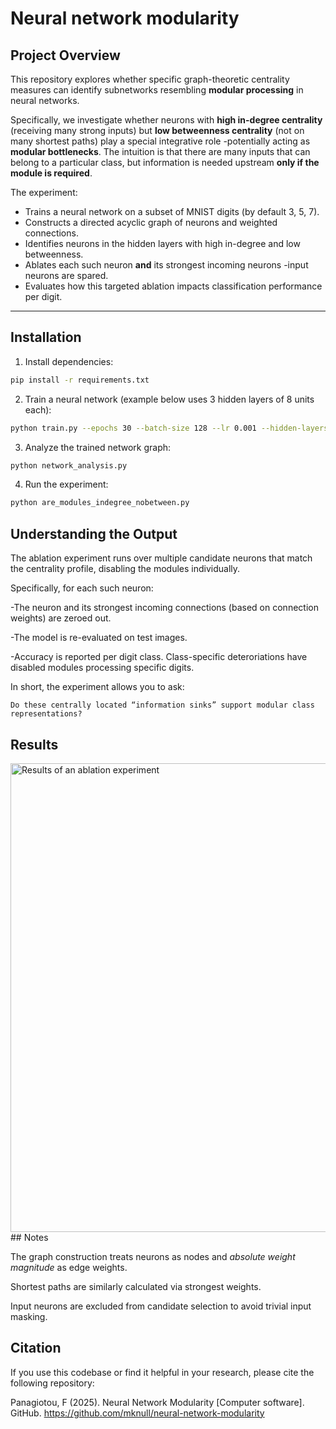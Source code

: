 
# Neural network modularity

## Project Overview

This repository explores whether specific graph-theoretic centrality measures can identify subnetworks resembling **modular processing** in neural networks.

Specifically, we investigate whether neurons with **high in-degree centrality** (receiving many strong inputs) but **low betweenness centrality** (not on many shortest paths) play a special integrative role -potentially acting as **modular bottlenecks**. The intuition is that there are many inputs that can belong to a particular class, but information is needed upstream **only if the module is required**. 

The experiment:
- Trains a neural network on a subset of MNIST digits (by default 3, 5, 7).
- Constructs a directed acyclic graph of neurons and weighted connections.
- Identifies neurons in the hidden layers with high in-degree and low betweenness.
- Ablates each such neuron **and** its strongest incoming neurons -input neurons are spared.
- Evaluates how this targeted ablation impacts classification performance per digit.

---

## Installation

1. Install dependencies:
```bash
pip install -r requirements.txt
```
2. Train a neural network (example below uses 3 hidden layers of 8 units each):
```bash
python train.py --epochs 30 --batch-size 128 --lr 0.001 --hidden-layers 8,8,8 --save-dir ./mlp
```
3. Analyze the trained network graph:
```bash
python network_analysis.py
```
4. Run the experiment:
```bash
python are_modules_indegree_nobetween.py
```
## Understanding the Output

The ablation experiment runs over multiple candidate neurons that match the centrality profile, disabling the modules individually. 

Specifically, for each such neuron:

   -The neuron and its strongest incoming connections (based on connection weights) are zeroed out.

   -The model is re-evaluated on test images.

  -Accuracy is reported per digit class. Class-specific deteroriations have disabled modules processing specific digits.

In short, the experiment allows you to ask:

    Do these centrally located “information sinks” support modular class representations?

## Results
<img src="https://i.imgur.com/Gow1ezv.png" alt="Results of an ablation experiment" width="750"/>
## Notes

The graph construction treats neurons as nodes and *absolute weight magnitude* as edge weights.

Shortest paths are similarly calculated via strongest weights. 

Input neurons are excluded from candidate selection to avoid trivial input masking.

## Citation

If you use this codebase or find it helpful in your research, please cite the following repository:

Panagiotou, F (2025). Neural Network Modularity [Computer software]. GitHub. https://github.com/mknull/neural-network-modularity
